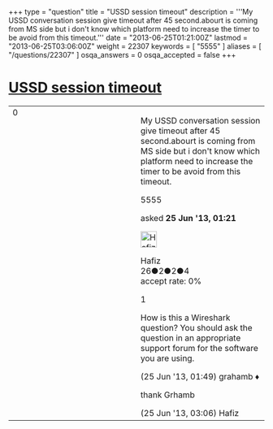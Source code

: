 +++
type = "question"
title = "USSD session timeout"
description = '''My USSD conversation session give timeout after 45 second.abourt is coming from MS side but i don&#x27;t know which platform need to increase the timer to be avoid from this timeout.'''
date = "2013-06-25T01:21:00Z"
lastmod = "2013-06-25T03:06:00Z"
weight = 22307
keywords = [ "5555" ]
aliases = [ "/questions/22307" ]
osqa_answers = 0
osqa_accepted = false
+++

<div class="headNormal">

# [USSD session timeout](/questions/22307/ussd-session-timeout)

</div>

<div id="main-body">

<div id="askform">

<table id="question-table" style="width:100%;"><colgroup><col style="width: 50%" /><col style="width: 50%" /></colgroup><tbody><tr class="odd"><td style="width: 30px; vertical-align: top"><div class="vote-buttons"><span id="post-22307-upvote" class="ajax-command post-vote up" rel="nofollow" title="I like this post (click again to cancel)"> </span><div id="post-22307-score" class="post-score" title="current number of votes">0</div><span id="post-22307-downvote" class="ajax-command post-vote down" rel="nofollow" title="I dont like this post (click again to cancel)"> </span> <span id="favorite-mark" class="ajax-command favorite-mark" rel="nofollow" title="mark/unmark this question as favorite (click again to cancel)"> </span><div id="favorite-count" class="favorite-count"></div></div></td><td><div id="item-right"><div class="question-body"><p>My USSD conversation session give timeout after 45 second.abourt is coming from MS side but i don't know which platform need to increase the timer to be avoid from this timeout.</p></div><div id="question-tags" class="tags-container tags"><span class="post-tag tag-link-5555" rel="tag" title="see questions tagged &#39;5555&#39;">5555</span></div><div id="question-controls" class="post-controls"></div><div class="post-update-info-container"><div class="post-update-info post-update-info-user"><p>asked <strong>25 Jun '13, 01:21</strong></p><img src="https://secure.gravatar.com/avatar/3758b972d853e9581da61ce3f7ae12bf?s=32&amp;d=identicon&amp;r=g" class="gravatar" width="32" height="32" alt="Hafiz&#39;s gravatar image" /><p><span>Hafiz</span><br />
<span class="score" title="26 reputation points">26</span><span title="2 badges"><span class="badge1">●</span><span class="badgecount">2</span></span><span title="2 badges"><span class="silver">●</span><span class="badgecount">2</span></span><span title="4 badges"><span class="bronze">●</span><span class="badgecount">4</span></span><br />
<span class="accept_rate" title="Rate of the user&#39;s accepted answers">accept rate:</span> <span title="Hafiz has no accepted answers">0%</span></p></div></div><div id="comments-container-22307" class="comments-container"><span id="22308"></span><div id="comment-22308" class="comment"><div id="post-22308-score" class="comment-score">1</div><div class="comment-text"><p>How is this a Wireshark question? You should ask the question in an appropriate support forum for the software you are using.</p></div><div id="comment-22308-info" class="comment-info"><span class="comment-age">(25 Jun '13, 01:49)</span> <span class="comment-user userinfo">grahamb ♦</span></div></div><span id="22311"></span><div id="comment-22311" class="comment"><div id="post-22311-score" class="comment-score"></div><div class="comment-text"><p>thank Grhamb</p></div><div id="comment-22311-info" class="comment-info"><span class="comment-age">(25 Jun '13, 03:06)</span> <span class="comment-user userinfo">Hafiz</span></div></div></div><div id="comment-tools-22307" class="comment-tools"></div><div class="clear"></div><div id="comment-22307-form-container" class="comment-form-container"></div><div class="clear"></div></div></td></tr></tbody></table>

</div>

</div>

